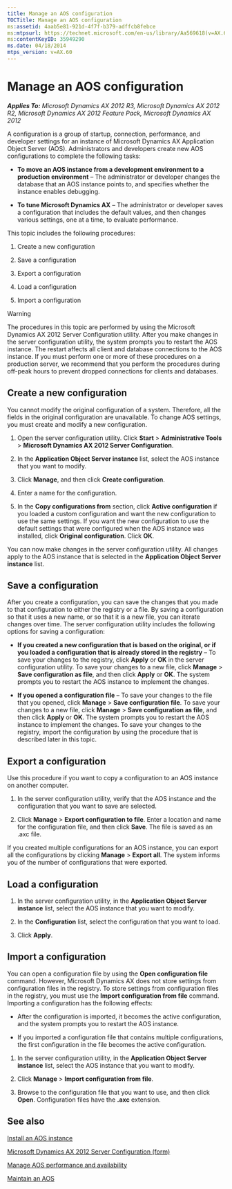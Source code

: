 ```yaml
---
title: Manage an AOS configuration
TOCTitle: Manage an AOS configuration
ms:assetid: 4aab5e81-921d-4f7f-b379-adffcb8febce
ms:mtpsurl: https://technet.microsoft.com/en-us/library/Aa569618(v=AX.60)
ms:contentKeyID: 35949290
ms.date: 04/18/2014
mtps_version: v=AX.60
---
```


# Manage an AOS configuration 


_**Applies To:** Microsoft Dynamics AX 2012 R3, Microsoft Dynamics AX 2012 R2, Microsoft Dynamics AX 2012 Feature Pack, Microsoft Dynamics AX 2012_

A configuration is a group of startup, connection, performance, and developer settings for an instance of Microsoft Dynamics AX Application Object Server (AOS). Administrators and developers create new AOS configurations to complete the following tasks:

  - **To move an AOS instance from a development environment to a production environment** – The administrator or developer changes the database that an AOS instance points to, and specifies whether the instance enables debugging.

  - **To tune Microsoft Dynamics AX** – The administrator or developer saves a configuration that includes the default values, and then changes various settings, one at a time, to evaluate performance.

This topic includes the following procedures:

1.  Create a new configuration

2.  Save a configuration

3.  Export a configuration

4.  Load a configuration

5.  Import a configuration


> [!WARNING]
> <P>The procedures in this topic are performed by using the Microsoft Dynamics AX 2012 Server Configuration utility. After you make changes in the server configuration utility, the system prompts you to restart the AOS instance. The restart affects all client and database connections to the AOS instance. If you must perform one or more of these procedures on a production server, we recommend that you perform the procedures during off-peak hours to prevent dropped connections for clients and databases.</P>



## Create a new configuration

You cannot modify the original configuration of a system. Therefore, all the fields in the original configuration are unavailable. To change AOS settings, you must create and modify a new configuration.

1.  Open the server configuration utility. Click **Start** \> **Administrative Tools** \> **Microsoft Dynamics AX 2012 Server Configuration**.

2.  In the **Application Object Server instance** list, select the AOS instance that you want to modify.

3.  Click **Manage**, and then click **Create configuration**.

4.  Enter a name for the configuration.

5.  In the **Copy configurations from** section, click **Active configuration** if you loaded a custom configuration and want the new configuration to use the same settings. If you want the new configuration to use the default settings that were configured when the AOS instance was installed, click **Original configuration**. Click **OK**.

You can now make changes in the server configuration utility. All changes apply to the AOS instance that is selected in the **Application Object Server instance** list.

## Save a configuration

After you create a configuration, you can save the changes that you made to that configuration to either the registry or a file. By saving a configuration so that it uses a new name, or so that it is a new file, you can iterate changes over time. The server configuration utility includes the following options for saving a configuration:

  - **If you created a new configuration that is based on the original, or if you loaded a configuration that is already stored in the registry** – To save your changes to the registry, click **Apply** or **OK** in the server configuration utility. To save your changes to a new file, click **Manage** \> **Save configuration as file**, and then click **Apply** or **OK**. The system prompts you to restart the AOS instance to implement the changes.

  - **If you opened a configuration file** – To save your changes to the file that you opened, click **Manage** \> **Save configuration file**. To save your changes to a new file, click **Manage** \> **Save configuration as file**, and then click **Apply** or **OK**. The system prompts you to restart the AOS instance to implement the changes. To save your changes to the registry, import the configuration by using the procedure that is described later in this topic.

## Export a configuration

Use this procedure if you want to copy a configuration to an AOS instance on another computer.

1.  In the server configuration utility, verify that the AOS instance and the configuration that you want to save are selected.

2.  Click **Manage** \> **Export configuration to file**. Enter a location and name for the configuration file, and then click **Save**. The file is saved as an .axc file.

If you created multiple configurations for an AOS instance, you can export all the configurations by clicking **Manage** \> **Export all**. The system informs you of the number of configurations that were exported.

## Load a configuration

1.  In the server configuration utility, in the **Application Object Server instance** list, select the AOS instance that you want to modify.

2.  In the **Configuration** list, select the configuration that you want to load.

3.  Click **Apply**.

## Import a configuration

You can open a configuration file by using the **Open configuration file** command. However, Microsoft Dynamics AX does not store settings from configuration files in the registry. To store settings from configuration files in the registry, you must use the **Import configuration from file** command. Importing a configuration has the following effects:

  - After the configuration is imported, it becomes the active configuration, and the system prompts you to restart the AOS instance.

  - If you imported a configuration file that contains multiple configurations, the first configuration in the file becomes the active configuration.

<!-- end list -->

1.  In the server configuration utility, in the **Application Object Server instance** list, select the AOS instance that you want to modify.

2.  Click **Manage** \> **Import configuration from file**.

3.  Browse to the configuration file that you want to use, and then click **Open**. Configuration files have the **.axc** extension.

## See also

[Install an AOS instance](install-an-aos-instance.md)

[Microsoft Dynamics AX 2012 Server Configuration (form)](https://technet.microsoft.com/en-us/library/aa569635\(v=ax.60\))

[Manage AOS performance and availability](manage-aos-performance-and-availability.md)

[Maintain an AOS](maintain-an-aos.md)

  



